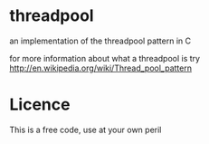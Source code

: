 threadpool
==========

an implementation of the threadpool pattern in C

for more information about what a threadpool is try http://en.wikipedia.org/wiki/Thread_pool_pattern

Licence
=======

This is a free code, use at your own peril


